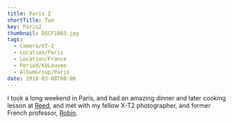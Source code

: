 ```yaml
---
title: Paris 2
shortTitle: Two
key: Paris2
thumbnail: DSCF1803.jpg
tags:
  - Camera/XT-2
  - Location/Paris
  - Location/France
  - Period/KULeuven
  - AlbumGroup/Paris
date: 2018-03-08T00:00
---
```

I took a long weekend in Paris, and had an amazing dinner and later cooking lesson at [Reed](https://www.tripadvisor.com/Restaurant_Review-g187147-d2369146-Reviews-Reed-Paris_Ile_de_France.html), and met with my fellow X-T2 photographer, and former French professor, [Robin](https://unsplash.com/@robinoode).
